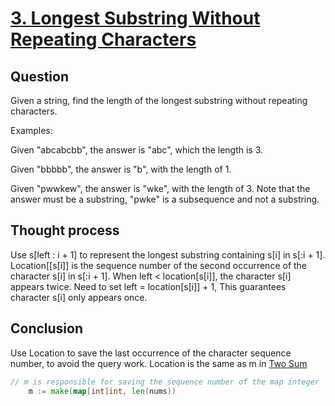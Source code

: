 # [3. Longest Substring Without Repeating Characters](https://leetcode.com/problems/longest-substring-without-repeating-characters/)

## Question
Given a string, find the length of the longest substring without repeating characters.

Examples:

Given "abcabcbb", the answer is "abc", which the length is 3.

Given "bbbbb", the answer is "b", with the length of 1.

Given "pwwkew", the answer is "wke", with the length of 3. Note that the answer must be a substring, "pwke" is a subsequence and not a substring.

## Thought process
Use s[left : i + 1] to represent the longest substring containing s[i] in s[:i + 1]. Location[[s[i]] is the sequence number of the second occurrence
of the character s[i] in s[:i + 1]. When left < location[s[i]], the character s[i] appears twice. Need to set left = location[s[i]] + 1,
This guarantees character s[i] only appears once. 


## Conclusion 
Use Location to save the last occurrence of the character sequence number, to avoid the query work. Location is the same as m in [Two Sum](./algorithms/0001.two_sum)


```go
// m is responsible for saving the sequence number of the map integer
	m := make(map[int]int, len(nums))
```

